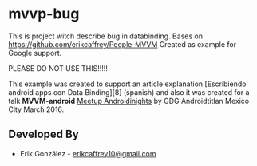 # mvvp-bug
This is project witch  describe bug in databinding.  Bases on https://github.com/erikcaffrey/People-MVVM
Created as example for Google support.

PLEASE DO NOT USE THIS!!!!!

This example was created to support an article explanation [Escribiendo android apps con Data Binding][8] (spanish)
and also it was created for a talk **MVVM-android** [Meetup Androidinights](http://www.meetup.com/es/Androidinights/) by GDG Androidtitlan Mexico City March 2016. 


Developed By
------------

* Erik González  - <erikcaffrey10@gmail.com>

